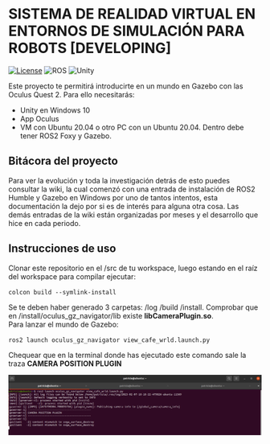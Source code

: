 # SISTEMA DE REALIDAD VIRTUAL EN ENTORNOS DE SIMULACIÓN PARA ROBOTS [DEVELOPING]

[![License](https://img.shields.io/badge/license-Apache--2.0-green.svg)](LICENSE.md)
![ROS](https://img.shields.io/badge/ros2-humble-brightgreen)
![Unity](https://img.shields.io/badge/unity-2021.3.16f1-brightgreen)

Este proyecto te permitirá introducirte en un mundo en Gazebo con las Oculus Quest 2. Para ello necesitarás:  
- Unity en Windows 10
- App Oculus
- VM con Ubuntu 20.04 o otro PC con un Ubuntu 20.04. Dentro debe tener ROS2 Foxy y Gazebo.  

## Bitácora del proyecto  

Para ver la evolución y toda la investigación detrás de esto puedes consultar la wiki, la cual comenzó con una entrada de instalación de ROS2 Humble y Gazebo en Windows por uno de tantos intentos, esta documentación la dejo por si es de interés para alguna otra cosa. Las demás entradas de la wiki están organizadas por meses y el desarrollo que hice en cada periodo.

## Instrucciones de uso

Clonar este repositorio en el /src de tu workspace, luego estando en el raíz del workspace para compilar ejecutar:
~~~
colcon build --symlink-install
~~~
Se te deben haber generado 3 carpetas: /log /build /install. Comprobar que en /install/oculus_gz_navigator/lib existe **libCameraPlugin.so**.  
Para lanzar el mundo de Gazebo:  
~~~
ros2 launch oculus_gz_navigator view_cafe_wrld.launch.py 
~~~

Chequear que en la terminal donde has ejecutado este comando sale la traza **CAMERA POSITION PLUGIN**  

![](https://github.com/patricia241/TFG/blob/main/wiki_images/launch_example.png?raw=true)
